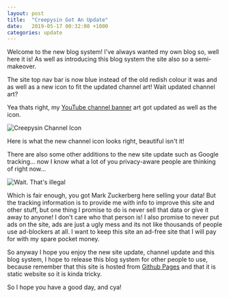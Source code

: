 ```yaml
---
layout: post
title:  "Creepysin Got An Update"
date:   2019-05-17 00:32:00 +1000
categories: update
---
```

Welcome to the new blog system! I've always wanted my own blog so, well here it is! As well as introducing this blog system the site also so a semi-makeover.

The site top nav bar is now blue instead of the old redish colour it was and as well as a new icon to fit the updated channel art! Wait updated channel art?

Yea thats right, my [YouTube channel banner](https://www.youtube.com/channel/UCGE1RiKvxmhB1mEVzJS0MtA) art got updated as well as the icon.

![Creepysin Channel Icon]({{site.baseurl}}/assets/blog/2019-05-17/creepysin-got-an-update/icon.jpg)

Here is what the new channel icon looks right, beautiful isn't it!

There are also some other additions to the new site update such as Google tracking... now I know what a lot of you privacy-aware people are thinking of right now...

![Wait. That's illegal]({{site.baseurl}}/assets/blog/2019-05-17/creepysin-got-an-update/wait_that's_illegal.jpg)

Which is fair enough, you got Mark Zuckerberg here selling your data! But the tracking information is to provide me with info to improve this site and other stuff, but one thing I promise to do is never sell that data or give it away to anyone! I don't care who that person is! I also promise to never put ads on the site, ads are just a ugly mess and its not like thousands of people use ad-blockers at all. I want to keep this site an ad-free site that I will pay for with my spare pocket money.

So anyway I hope you enjoy the new site update, channel update and this blog system, I hope to release this blog system for other people to use, because remember that this site is hosted from [Github Pages](https://pages.github.com/) and that it is static website so it is kinda tricky.

So I hope you have a good day, and cya!